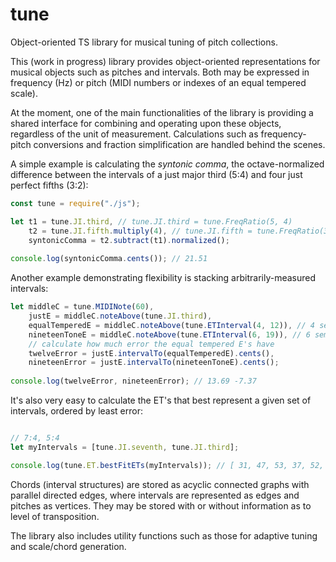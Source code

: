 # tune
Object-oriented TS library for musical tuning of pitch collections.

This (work in progress) library provides object-oriented representations for musical objects such as pitches and intervals. 
Both may be expressed in frequency (Hz) or pitch (MIDI numbers or indexes of an equal tempered scale).

At the moment, one of the main functionalities of the library is providing a shared interface for combining and operating upon these objects, regardless of the unit of measurement. Calculations such as frequency-pitch conversions and fraction simplification are handled behind the scenes.

A simple example is calculating the *syntonic comma*, the octave-normalized difference between the intervals of a just major third (5:4) and four just perfect fifths (3:2):

```javascript
const tune = require("./js");

let t1 = tune.JI.third, // tune.JI.third = tune.FreqRatio(5, 4)
    t2 = tune.JI.fifth.multiply(4), // tune.JI.fifth = tune.FreqRatio(3, 2)
    syntonicComma = t2.subtract(t1).normalized();
    
console.log(syntonicComma.cents()); // 21.51
```
Another example demonstrating flexibility is stacking arbitrarily-measured intervals:
```javascript
let middleC = tune.MIDINote(60),
    justE = middleC.noteAbove(tune.JI.third),
    equalTemperedE = middleC.noteAbove(tune.ETInterval(4, 12)), // 4 semitones in 12-ET
    nineteenToneE = middleC.noteAbove(tune.ETInterval(6, 19)), // 6 semitones in 19-ET
    // calculate how much error the equal tempered E's have
    twelveError = justE.intervalTo(equalTemperedE).cents(),
    nineteenError = justE.intervalTo(nineteenToneE).cents();
    
console.log(twelveError, nineteenError); // 13.69 -7.37
```
It's also very easy to calculate the ET's that best represent a given set of intervals, ordered by least error:

```javascript

// 7:4, 5:4
let myIntervals = [tune.JI.seventh, tune.JI.third]; 

console.log(tune.ET.bestFitETs(myIntervals)); // [ 31, 47, 53, 37, 52, 46, 41, 43, 25, 50 ]


```

Chords (interval structures) are stored as acyclic connected graphs with parallel directed edges, where intervals are represented as edges and pitches as vertices.
They may be stored with or without information as to level of transposition.

The library also includes utility functions such as those for adaptive tuning and scale/chord generation.
